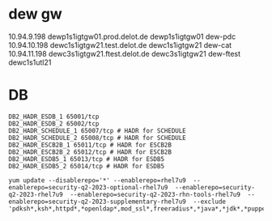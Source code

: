 # dew gw
10.94.9.198 dewp1s1igtgw01.prod.delot.de dewp1s1igtgw01 dew-pdc
10.94.10.198 dewc1s1igtgw21.test.delot.de dewc1s1igtgw21 dew-cat
10.94.11.198 dewc3s1igtgw21.ftest.delot.de dewc3s1igtgw21 dew-ftest
dewc1s1utl21

# DB
```
DB2_HADR_ESDB_1 65001/tcp
DB2_HADR_ESDB_2 65002/tcp
DB2_HADR_SCHEDULE_1 65007/tcp # HADR for SCHEDULE
DB2_HADR_SCHEDULE_2 65008/tcp # HADR for SCHEDULE
DB2_HADR_ESCB2B_1 65011/tcp # HADR for ESCB2B
DB2_HADR_ESCB2B_2 65012/tcp # HADR for ESCB2B
DB2_HADR_ESDB5_1 65013/tcp # HADR for ESDB5
DB2_HADR_ESDB5_2 65014/tcp # HADR for ESDB5
```

```
yum update --disablerepo='*' --enablerepo=rhel7u9  --enablerepo=security-q2-2023-optional-rhel7u9  --enablerepo=security-q2-2023-rhel7u9  --enablerepo=security-q2-2023-rhn-tools-rhel7u9  --enablerepo=security-q2-2023-supplementary-rhel7u9  --exclude 'pdksh*,ksh*,httpd*,*openldap*,mod_ssl*,freeradius*,*java*,*jdk*,*puppet*,*tomcat*,*fop*'
```

